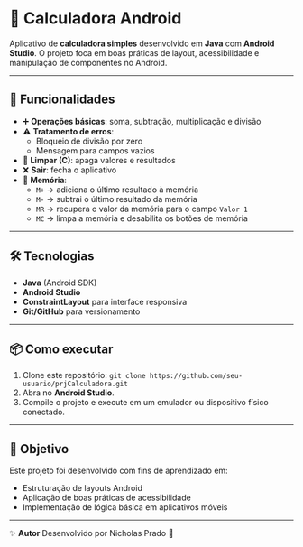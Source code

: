 # 📱 Calculadora Android

Aplicativo de **calculadora simples** desenvolvido em **Java** com **Android Studio**.
O projeto foca em boas práticas de layout, acessibilidade e manipulação de componentes no Android.

---

## 🚀 Funcionalidades

- ➕ **Operações básicas**: soma, subtração, multiplicação e divisão
- ⚠️ **Tratamento de erros**:
  - Bloqueio de divisão por zero
  - Mensagem para campos vazios
- 🧹 **Limpar (C)**: apaga valores e resultados
- ❌ **Sair**: fecha o aplicativo
- 💾 **Memória**:
  - `M+` → adiciona o último resultado à memória
  - `M-` → subtrai o último resultado da memória
  - `MR` → recupera o valor da memória para o campo `Valor 1`
  - `MC` → limpa a memória e desabilita os botões de memória

---

## 🛠️ Tecnologias

- **Java** (Android SDK)
- **Android Studio**
- **ConstraintLayout** para interface responsiva
- **Git/GitHub** para versionamento

---

## 📦 Como executar

1. Clone este repositório: `git clone https://github.com/seu-usuario/prjCalculadora.git`
2. Abra no **Android Studio**.
3. Compile o projeto e execute em um emulador ou dispositivo físico conectado.

---

## 🎯 Objetivo

Este projeto foi desenvolvido com fins de aprendizado em:

- Estruturação de layouts Android
- Aplicação de boas práticas de acessibilidade
- Implementação de lógica básica em aplicativos móveis

---

✨ **Autor**
Desenvolvido por Nicholas Prado 🚀
